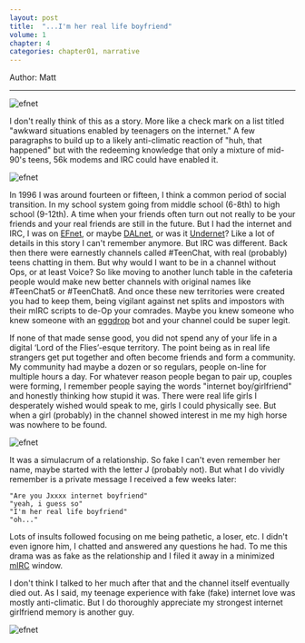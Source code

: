 ```yaml
---
layout: post
title:  "...I'm her real life boyfriend"
volume: 1
chapter: 4
categories: chapter01, narrative
---
```


Author: Matt  

<hr/>

![efnet](/assets/img/efnet1.png)  

I don't really think of this as a story. More like a check mark on a list titled "awkward situations enabled by teenagers on the internet." A few paragraphs to build up to a likely anti-climatic reaction of "huh, that happened" but with the redeeming knowledge that only a mixture of mid-90's teens, 56k modems and IRC could have enabled it.

![efnet](/assets/img/efnet2.png)  

In 1996 I was around fourteen or fifteen, I think a common period of social transition. In my school system going from middle school (6-8th) to high school (9-12th). A time when your friends often turn out not really to be your friends and your real friends are still in the future. But I had the internet and IRC, I was on [EFnet](https://en.wikipedia.org/wiki/EFnet), or maybe [DALnet](https://en.wikipedia.org/wiki/Dalnet), or was it [Undernet](https://en.wikipedia.org/wiki/Undernet)? Like a lot of details in this story I can't remember anymore. But IRC was different. Back then there were earnestly channels called #TeenChat, with real (probably) teens chatting in them. But why would I want to be in a channel without Ops, or at least Voice? So like moving to another lunch table in the cafeteria people would make new better channels with original names like #TeenChat5 or #TeenChat8. And once these new territories were created you had to keep them, being vigilant against net splits and impostors with their mIRC scripts to de-Op your comrades. Maybe you knew someone who knew someone with an [eggdrop](http://www.eggheads.org/) bot and your channel could be super legit.

If none of that made sense good, you did not spend any of your life in a digital ‘Lord of the Flies’-esque territory. The point being as in real life strangers get put together and often become friends and form a community. My community had maybe a dozen or so regulars, people on-line for multiple hours a day. For whatever reason people began to pair up, couples were forming, I remember people saying the words "internet boy/girlfriend" and honestly thinking how stupid it was. There were real life girls I desperately wished would speak to me, girls I could physically see. But when a girl (probably) in the channel showed interest in me my high horse was nowhere to be found.

![efnet](/assets/img/efnet3.png)  

It was a simulacrum of a relationship. So fake I can't even remember her name, maybe started with the letter J (probably not). But what I do vividly remember is a private message I received a few weeks later:

`"Are you Jxxxx internet boyfriend"`  
`"yeah, i guess so"`  
`"I'm her real life boyfriend"`  
`"oh..."`  

Lots of insults followed focusing on me being pathetic, a loser, etc. I didn't even ignore him, I chatted and answered any questions he had. To me this drama was as fake as the relationship and I filed it away in a minimized [mIRC](https://en.wikipedia.org/wiki/MIRC) window.

I don't think I talked to her much after that and the channel itself eventually died out. As I said, my teenage experience with fake (fake) internet love was mostly anti-climatic. But I do thoroughly appreciate my strongest internet girlfriend memory is another guy.

![efnet](/assets/img/efnet4.png)  
